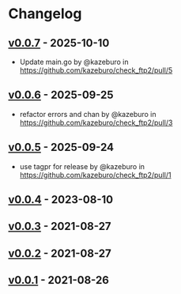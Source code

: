 # Changelog

## [v0.0.7](https://github.com/kazeburo/check_ftp2/compare/v0.0.6...v0.0.7) - 2025-10-10
- Update main.go by @kazeburo in https://github.com/kazeburo/check_ftp2/pull/5

## [v0.0.6](https://github.com/kazeburo/check_ftp2/compare/v0.0.5...v0.0.6) - 2025-09-25
- refactor errors and chan by @kazeburo in https://github.com/kazeburo/check_ftp2/pull/3

## [v0.0.5](https://github.com/kazeburo/check_ftp2/compare/v0.0.4...v0.0.5) - 2025-09-24
- use tagpr for release by @kazeburo in https://github.com/kazeburo/check_ftp2/pull/1

## [v0.0.4](https://github.com/kazeburo/check_ftp2/compare/v0.0.3...v0.0.4) - 2023-08-10

## [v0.0.3](https://github.com/kazeburo/check_ftp2/compare/v0.0.2...v0.0.3) - 2021-08-27

## [v0.0.2](https://github.com/kazeburo/check_ftp2/compare/v0.0.1...v0.0.2) - 2021-08-27

## [v0.0.1](https://github.com/kazeburo/check_ftp2/commits/v0.0.1) - 2021-08-26
